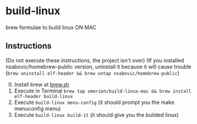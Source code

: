 # build-linux
brew formulae to build linux ON MAC

## Instructions

(Do not execute these instructions, the project isn't over)
(If you installed nsabovic/homebrew-public version, uninstall it because it will cause trouble (`brew uninstall elf-header && brew untap nsabovic/homebrew-public`)

0. Install brew at [brew.sh](https://brew.sh)
1. Execute in Terminal `brew tap omerien/build-linux-mac && brew install elf-header build-linux`
2. Execute `build-linux menu-config` (it should prompt you the make menuconfig menu)
3. Execute `build-linux build-it` (it should give you the builded linux)
